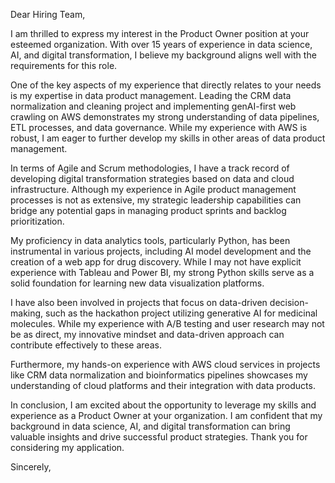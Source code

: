 Dear Hiring Team,

I am thrilled to express my interest in the Product Owner position at your esteemed organization. With over 15 years of experience in data science, AI, and digital transformation, I believe my background aligns well with the requirements for this role.

One of the key aspects of my experience that directly relates to your needs is my expertise in data product management. Leading the CRM data normalization and cleaning project and implementing genAI-first web crawling on AWS demonstrates my strong understanding of data pipelines, ETL processes, and data governance. While my experience with AWS is robust, I am eager to further develop my skills in other areas of data product management.

In terms of Agile and Scrum methodologies, I have a track record of developing digital transformation strategies based on data and cloud infrastructure. Although my experience in Agile product management processes is not as extensive, my strategic leadership capabilities can bridge any potential gaps in managing product sprints and backlog prioritization.

My proficiency in data analytics tools, particularly Python, has been instrumental in various projects, including AI model development and the creation of a web app for drug discovery. While I may not have explicit experience with Tableau and Power BI, my strong Python skills serve as a solid foundation for learning new data visualization platforms.

I have also been involved in projects that focus on data-driven decision-making, such as the hackathon project utilizing generative AI for medicinal molecules. While my experience with A/B testing and user research may not be as direct, my innovative mindset and data-driven approach can contribute effectively to these areas.

Furthermore, my hands-on experience with AWS cloud services in projects like CRM data normalization and bioinformatics pipelines showcases my understanding of cloud platforms and their integration with data products.

In conclusion, I am excited about the opportunity to leverage my skills and experience as a Product Owner at your organization. I am confident that my background in data science, AI, and digital transformation can bring valuable insights and drive successful product strategies. Thank you for considering my application.

Sincerely,